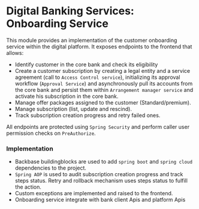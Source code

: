 # Digital Banking Services: Onboarding Service

This module provides an implementation of the customer onboarding service within the digital platform.
It exposes endpoints to the frontend that allows:
- Identify customer in the core bank and check its eligibility
- Create a customer subscription by creating a legal entity and a service agreement (call to `Access Control service`), initializing its approval workflow (`Approval Service`) and asynchronously pull its accounts from the core bank and persist them within `Arrangement manager service` and activate his subscription in the core bank.
- Manage offer packages assigned to the customer (Standard/premium).
- Manage subscription (list, update and rescind).
- Track subscription creation progress and retry failed ones.

All endpoints are protected using `Spring Security` and perform caller user permission checks on `PreAuthorize`.

### Implementation

- Backbase buildingblocks are used to add `spring boot` and `spring cloud` dependencies to the project.
- `Spring AOP` is used to audit subscription creation progress and track steps status. Retry and rollback mechanism uses steps status to fulfill the action.
- Custom exceptions are implemented and raised to the frontend.
- Onboarding service integrate with bank client Apis and platform Apis